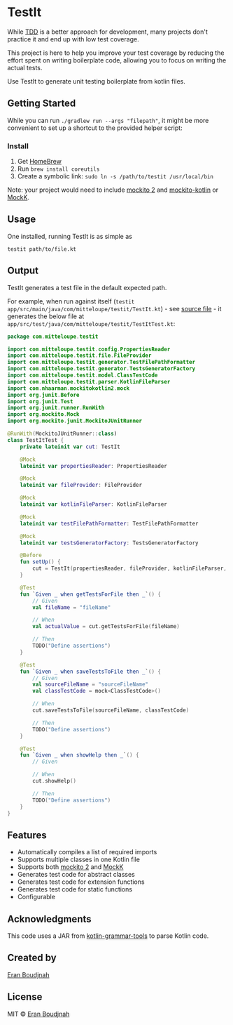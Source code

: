 # TestIt

While [TDD](https://en.wikipedia.org/wiki/Test-driven_development) is a better approach for development, many projects don't practice it and end up with low test coverage.

This project is here to help you improve your test coverage by reducing the effort spent on writing boilerplate code, allowing you to focus on writing the actual tests.

Use TestIt to generate unit testing boilerplate from kotlin files.

## Getting Started

While you can run `./gradlew run --args "filepath"`, it might be more convenient to set up a shortcut to the provided helper script:

### Install

1. Get [HomeBrew](https://brew.sh/)
2. Run `brew install coreutils`
3. Create a symbolic link: `sudo ln -s /path/to/testit /usr/local/bin`

Note: your project would need to include [mockito 2](https://site.mockito.org/) and [mockito-kotlin](https://github.com/nhaarman/mockito-kotlin) or [MockK](https://mockk.io/).

## Usage

One installed, running TestIt is as simple as

`testit path/to/file.kt`

## Output

TestIt generates a test file in the default expected path.

For example, when run against itself (`testit app/src/main/java/com/mitteloupe/testit/TestIt.kt`) -
see [source file](https://github.com/EranBoudjnah/TestIt/blob/master/app/src/main/java/com/mitteloupe/testit/TestIt.kt) -
it generates the below file at `app/src/test/java/com/mitteloupe/testit/TestItTest.kt`:

```kotlin
package com.mitteloupe.testit

import com.mitteloupe.testit.config.PropertiesReader
import com.mitteloupe.testit.file.FileProvider
import com.mitteloupe.testit.generator.TestFilePathFormatter
import com.mitteloupe.testit.generator.TestsGeneratorFactory
import com.mitteloupe.testit.model.ClassTestCode
import com.mitteloupe.testit.parser.KotlinFileParser
import com.nhaarman.mockitokotlin2.mock
import org.junit.Before
import org.junit.Test
import org.junit.runner.RunWith
import org.mockito.Mock
import org.mockito.junit.MockitoJUnitRunner

@RunWith(MockitoJUnitRunner::class)
class TestItTest {
    private lateinit var cut: TestIt

    @Mock
    lateinit var propertiesReader: PropertiesReader

    @Mock
    lateinit var fileProvider: FileProvider

    @Mock
    lateinit var kotlinFileParser: KotlinFileParser

    @Mock
    lateinit var testFilePathFormatter: TestFilePathFormatter

    @Mock
    lateinit var testsGeneratorFactory: TestsGeneratorFactory

    @Before
    fun setUp() {
        cut = TestIt(propertiesReader, fileProvider, kotlinFileParser, testFilePathFormatter, testsGeneratorFactory)
    }

    @Test
    fun `Given _ when getTestsForFile then _`() {
        // Given
        val fileName = "fileName"

        // When
        val actualValue = cut.getTestsForFile(fileName)

        // Then
        TODO("Define assertions")
    }

    @Test
    fun `Given _ when saveTestsToFile then _`() {
        // Given
        val sourceFileName = "sourceFileName"
        val classTestCode = mock<ClassTestCode>()

        // When
        cut.saveTestsToFile(sourceFileName, classTestCode)

        // Then
        TODO("Define assertions")
    }

    @Test
    fun `Given _ when showHelp then _`() {
        // Given

        // When
        cut.showHelp()

        // Then
        TODO("Define assertions")
    }
}
```

## Features

* Automatically compiles a list of required imports
* Supports multiple classes in one Kotlin file
* Supports both [mockito 2](https://site.mockito.org/) and [MockK](https://mockk.io/)
* Generates test code for abstract classes
* Generates test code for extension functions
* Generates test code for static functions
* Configurable

## Acknowledgments

This code uses a JAR from [kotlin-grammar-tools](https://github.com/Kotlin/grammar-tools) to parse Kotlin code.

## Created by
[Eran Boudjnah](https://www.linkedin.com/in/eranboudjnah)

## License
MIT © [Eran Boudjnah](https://www.linkedin.com/in/eranboudjnah)